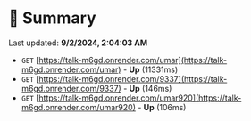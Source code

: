 # 📖 Summary
Last updated: **9/2/2024, 2:04:03 AM**

- `GET` [https://talk-m6gd.onrender.com/umar](https://talk-m6gd.onrender.com/umar) - **Up** (11331ms)
- `GET` [https://talk-m6gd.onrender.com/9337](https://talk-m6gd.onrender.com/9337) - **Up** (146ms)
- `GET` [https://talk-m6gd.onrender.com/umar920](https://talk-m6gd.onrender.com/umar920) - **Up** (106ms)
